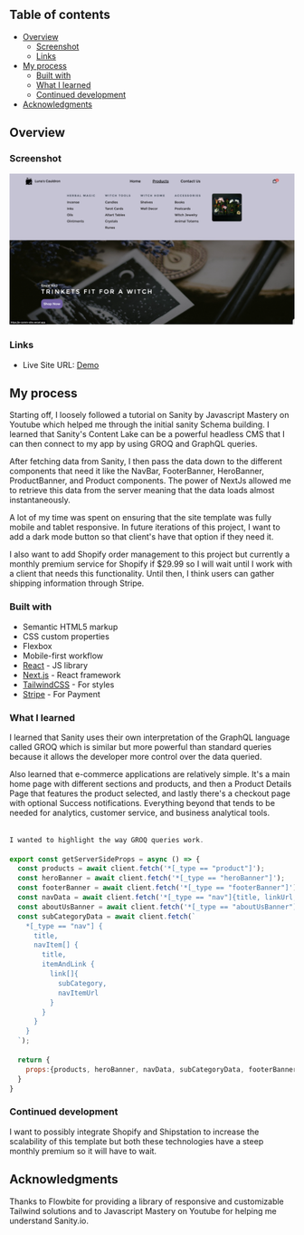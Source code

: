 ## Table of contents

- [Overview](#overview)
  - [Screenshot](#screenshot)
  - [Links](#links)
- [My process](#my-process)
  - [Built with](#built-with)
  - [What I learned](#what-i-learned)
  - [Continued development](#continued-development)
- [Acknowledgments](#acknowledgments)

## Overview

### Screenshot

![](./public/luna-cauldron.png)

### Links

- Live Site URL: [Demo](https://lunas-cauldron.vercel.app/)

## My process

Starting off, I loosely followed a tutorial on Sanity by Javascript Mastery on Youtube which helped me through the initial sanity Schema building. I learned that Sanity's Content Lake can be a powerful headless CMS that I can then connect to my app by using GROQ and GraphQL queries.

After fetching data from Sanity, I then pass the data down to the different components that need it like the NavBar, FooterBanner, HeroBanner, ProductBanner, and Product components. The power of NextJs allowed me to retrieve this data from the server meaning that the data loads almost instantaneously.

A lot of my time was spent on ensuring that the site template was fully mobile and tablet responsive. In future iterations of this project, I want to add a dark mode button so that client's have that option if they need it.

I also want to add Shopify order management to this project but currently a monthly premium service for Shopify if $29.99 so I will wait until I work with a client that needs this functionality. Until then, I think users can gather shipping information through Stripe.

### Built with

- Semantic HTML5 markup
- CSS custom properties
- Flexbox
- Mobile-first workflow
- [React](https://reactjs.org/) - JS library
- [Next.js](https://nextjs.org/) - React framework
- [TailwindCSS](https://tailwindcss.com/) - For styles
- [Stripe](https://stripe.com/) - For Payment

### What I learned

I learned that Sanity uses their own interpretation of the GraphQL language called GROQ which is similar but more powerful than standard queries because it allows the developer more control over the data queried.

Also learned that e-commerce applications are relatively simple. It's a main home page with different sections and products, and then a Product Details Page that features the product selected, and lastly there's a checkout page with optional Success notifications. Everything beyond that tends to be needed for analytics, customer service, and business analytical tools.

```js

I wanted to highlight the way GROQ queries work.

export const getServerSideProps = async () => {
  const products = await client.fetch('*[_type == "product"]');
  const heroBanner = await client.fetch('*[_type == "heroBanner"]');
  const footerBanner = await client.fetch('*[_type == "footerBanner"]');
  const navData = await client.fetch('*[_type == "nav"]{title, linkUrl, navTile}');
  const aboutUsBanner = await client.fetch('*[_type == "aboutUsBanner"]');
  const subCategoryData = await client.fetch(`
    *[_type == "nav"] {
      title,
      navItem[] {
        title,
        itemAndLink {
          link[]{
            subCategory,
            navItemUrl
          }
        }
      }
    }
  `);

  return {
    props:{products, heroBanner, navData, subCategoryData, footerBanner, aboutUsBanner}
  }
}

```

### Continued development

I want to possibly integrate Shopify and Shipstation to increase the scalability of this template but both these technologies have a steep monthly premium so it will have to wait.

## Acknowledgments

Thanks to Flowbite for providing a library of responsive and customizable Tailwind solutions and to Javascript Mastery on Youtube for helping me understand Sanity.io.
